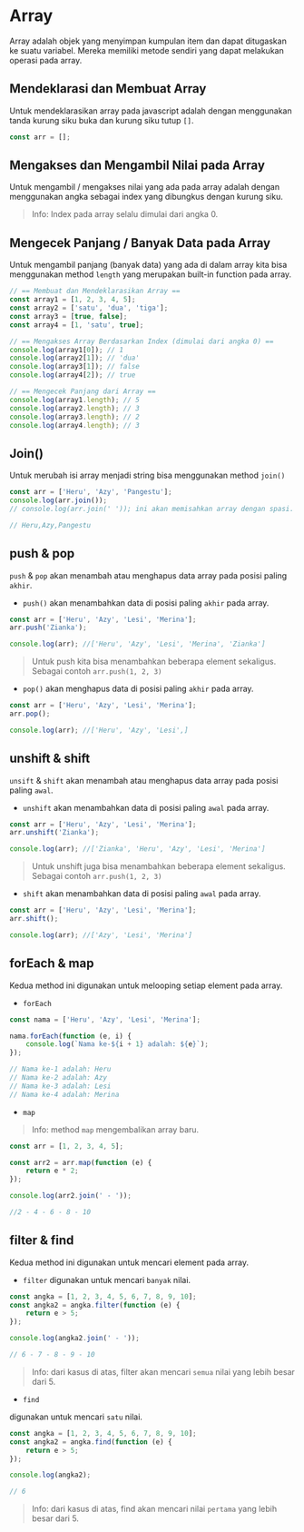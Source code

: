 # Array

Array adalah objek yang menyimpan kumpulan item dan dapat ditugaskan ke suatu variabel. Mereka memiliki metode sendiri yang dapat melakukan operasi pada array.

## Mendeklarasi dan Membuat Array

Untuk mendeklarasikan array pada javascript adalah dengan menggunakan tanda kurung siku buka dan kurung siku tutup `[]`.

```javascript
const arr = [];
```

## Mengakses dan Mengambil Nilai pada Array

Untuk mengambil / mengakses nilai yang ada pada array adalah dengan menggunakan angka sebagai index yang dibungkus dengan kurung siku.

> Info: Index pada array selalu dimulai dari angka 0.

## Mengecek Panjang / Banyak Data pada Array

Untuk mengambil panjang (banyak data) yang ada di dalam array kita bisa menggunakan method `length` yang merupakan built-in function pada array.

```javascript
// == Membuat dan Mendeklarasikan Array ==
const array1 = [1, 2, 3, 4, 5];
const array2 = ['satu', 'dua', 'tiga'];
const array3 = [true, false];
const array4 = [1, 'satu', true];

// == Mengakses Array Berdasarkan Index (dimulai dari angka 0) ==
console.log(array1[0]); // 1
console.log(array2[1]); // 'dua'
console.log(array3[1]); // false
console.log(array4[2]); // true

// == Mengecek Panjang dari Array ==
console.log(array1.length); // 5
console.log(array2.length); // 3
console.log(array3.length); // 2
console.log(array4.length); // 3
```

## Join()

Untuk merubah isi array menjadi string bisa menggunakan method `join()`

```javascript
const arr = ['Heru', 'Azy', 'Pangestu'];
console.log(arr.join());
// console.log(arr.join(' ')); ini akan memisahkan array dengan spasi.

// Heru,Azy,Pangestu
```

## push & pop

`push` & `pop` akan menambah atau menghapus data array pada posisi paling `akhir`.

- `push()` akan menambahkan data di posisi paling `akhir` pada array.

```javascript
const arr = ['Heru', 'Azy', 'Lesi', 'Merina'];
arr.push('Zianka');

console.log(arr); //['Heru', 'Azy', 'Lesi', 'Merina', 'Zianka']
```

> Untuk push kita bisa menambahkan beberapa element sekaligus. Sebagai contoh `arr.push(1, 2, 3)`

- `pop()` akan menghapus data di posisi paling `akhir` pada array.

```javascript
const arr = ['Heru', 'Azy', 'Lesi', 'Merina'];
arr.pop();

console.log(arr); //['Heru', 'Azy', 'Lesi',]
```

## unshift & shift

`unsift` & `shift` akan menambah atau menghapus data array pada posisi paling `awal`.

- `unshift` akan menambahkan data di posisi paling `awal` pada array.

```javascript
const arr = ['Heru', 'Azy', 'Lesi', 'Merina'];
arr.unshift('Zianka');

console.log(arr); //['Zianka', 'Heru', 'Azy', 'Lesi', 'Merina']
```

> Untuk unshift juga bisa menambahkan beberapa element sekaligus. Sebagai contoh `arr.push(1, 2, 3)`

- `shift` akan menambahkan data di posisi paling `awal` pada array.

```javascript
const arr = ['Heru', 'Azy', 'Lesi', 'Merina'];
arr.shift();

console.log(arr); //['Azy', 'Lesi', 'Merina']
```

## forEach & map

Kedua method ini digunakan untuk melooping setiap element pada array.

- `forEach`

```javascript
const nama = ['Heru', 'Azy', 'Lesi', 'Merina'];

nama.forEach(function (e, i) {
	console.log(`Nama ke-${i + 1} adalah: ${e}`);
});

// Nama ke-1 adalah: Heru
// Nama ke-2 adalah: Azy
// Nama ke-3 adalah: Lesi
// Nama ke-4 adalah: Merina
```

- `map`

> Info: method `map` mengembalikan array baru.

```javascript
const arr = [1, 2, 3, 4, 5];

const arr2 = arr.map(function (e) {
	return e * 2;
});

console.log(arr2.join(' - '));

//2 - 4 - 6 - 8 - 10
```

## filter & find

Kedua method ini digunakan untuk mencari element pada array.

- `filter`
  digunakan untuk mencari `banyak` nilai.

```javascript
const angka = [1, 2, 3, 4, 5, 6, 7, 8, 9, 10];
const angka2 = angka.filter(function (e) {
	return e > 5;
});

console.log(angka2.join(' - '));

// 6 - 7 - 8 - 9 - 10
```

> Info: dari kasus di atas, filter akan mencari `semua` nilai yang lebih besar dari 5.

- `find`

digunakan untuk mencari `satu` nilai.

```javascript
const angka = [1, 2, 3, 4, 5, 6, 7, 8, 9, 10];
const angka2 = angka.find(function (e) {
	return e > 5;
});

console.log(angka2);

// 6
```

> Info: dari kasus di atas, find akan mencari nilai `pertama` yang lebih besar dari 5.
